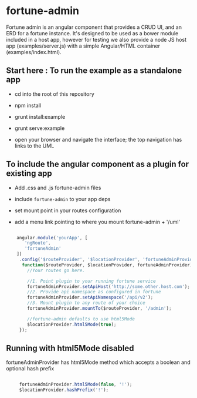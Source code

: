 fortune-admin
=============

Fortune admin is an angular component that provides a CRUD UI, and an ERD for a fortune instance. It's designed to be used as a bower module included in a host app, however for testing we also provide a node JS host app (examples/server.js) with a simple Angular/HTML container (examples/index.html).

## Start here : To run the example as a standalone app

* cd into the root of this repository

* npm install

* grunt install:example
* grunt serve:example

* open your browser and navigate the interface; the top navigation has links to the UML

## To include the angular component as a plugin for existing app

* Add .css and .js fortune-admin files

* include `fortune-admin` to your app deps

* set mount point in your routes configuration

* add a menu link pointing to where you mount fortune-admin + '/uml'

```js

    angular.module('yourApp', [
       'ngRoute',
       'fortuneAdmin'
    ])
     .config('$routeProvider', '$locationProvider', 'fortuneAdminProvider',
      function($routeProvider, $locationProvider, fortuneAdminProvider){
        //Your routes go here.

        //1. Point plugin to your running fortune service
        fortuneAdminProvider.setApiHost('http://some.other.host.com');
        //2. Provide api namespace as configured in fortune
        fortuneAdminProvider.setApiNamespace('/api/v2');
        //3. Mount plugin to any route of your choice
        fortuneAdminProvider.mountTo($routeProvider, '/admin');

        //fortune-admin defaults to use html5Mode
        $locationProvider.html5Mode(true);
     });
```

## Running with html5Mode disabled

fortuneAdminProvider has html5Mode method which accepts a boolean and optional hash prefix

```js

     fortuneAdminProvider.html5Mode(false, '!');
     $locationProvider.hashPrefix('!');

```